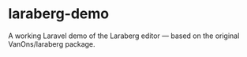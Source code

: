 # laraberg-demo
A working Laravel demo of the Laraberg editor — based on the original VanOns/laraberg package.
